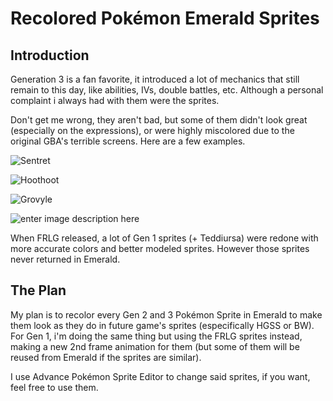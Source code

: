 # Recolored Pokémon Emerald Sprites

## Introduction

Generation 3 is a fan favorite, it introduced a lot of mechanics that still remain to this day, like abilities, IVs, double battles, etc. Although a personal complaint i always had with them were the sprites.

Don't get me wrong, they aren't bad, but some of them didn't look great (especially on the expressions), or were highly miscolored due to the original GBA's terrible screens. Here are a few examples.

![Sentret](https://media.discordapp.net/attachments/1074354433368018995/1212240140085239808/image.png?ex=65f11d9b&is=65dea89b&hm=9e575a718e7db22c268f5b5cf98034549cdb238fc6e6278d957ff205db150277&=&format=webp&quality=lossless&width=682&height=481)

![Hoothoot](https://media.discordapp.net/attachments/1074354433368018995/1212240684816273494/image.png?ex=65f11e1d&is=65dea91d&hm=b8215be027ebaf309a71b4172e621903f994a0a8c71d29a2a399e50be3d404c6&=&format=webp&quality=lossless&width=685&height=470)

![Grovyle](https://media.discordapp.net/attachments/1074354433368018995/1212241268164399144/image.png?ex=65f11ea8&is=65dea9a8&hm=fc860b180aa0fa12fac1f8927fc81b3ac27e4b986dc7e33670f951028ddee4e9&=&format=webp&quality=lossless&width=684&height=468)

![enter image description here](https://media.discordapp.net/attachments/1074354433368018995/1212241607118688286/image.png?ex=65f11ef9&is=65dea9f9&hm=c4ef70728b7d59a581948dcc64203f31b287cfa5d29665e3581cbe31d50d5eea&=&format=webp&quality=lossless&width=687&height=472)

When FRLG released, a lot of Gen 1 sprites (+ Teddiursa) were redone with more accurate colors and better modeled sprites. However those sprites never returned in Emerald.

## The Plan
My plan is to recolor every Gen 2 and 3 Pokémon Sprite in Emerald to make them look as they do in future game's sprites (especifically HGSS or BW). For Gen 1, i'm doing the same thing but using the FRLG sprites instead, making a new 2nd frame animation for them (but some of them will be reused from Emerald if the sprites are similar). 

I use Advance Pokémon Sprite Editor to change said sprites, if you want, feel free to use them.

<!--stackedit_data:
eyJoaXN0b3J5IjpbODg1NzgwNTE5LC04NDEyMDc5MDEsMTk4ND
QyMDY5Nl19
-->